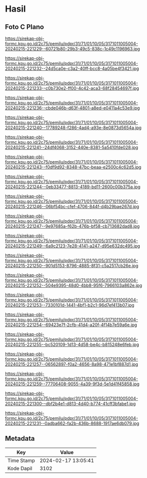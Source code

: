 # Hasil

## Foto C Plano

https://sirekap-obj-formc.kpu.go.id/2c75/pemilu/pdpr/31/71/01/10/05/3171011005004-20240215-221229--60721b80-29b3-49c5-838c-1c49c1196963.jpg

https://sirekap-obj-formc.kpu.go.id/2c75/pemilu/pdpr/31/71/01/10/05/3171011005004-20240215-221232--24d5ca0e-c3a2-40ff-bcc8-4a05be4f3421.jpg

https://sirekap-obj-formc.kpu.go.id/2c75/pemilu/pdpr/31/71/01/10/05/3171011005004-20240215-221233--c0b730e2-ff00-4c42-aca3-68f28454697f.jpg

https://sirekap-obj-formc.kpu.go.id/2c75/pemilu/pdpr/31/71/01/10/05/3171011005004-20240215-221236--cbde046b-d63f-4801-a8ed-e0411a4c53e9.jpg

https://sirekap-obj-formc.kpu.go.id/2c75/pemilu/pdpr/31/71/01/10/05/3171011005004-20240215-221240--17789248-f286-4ad4-a93e-8e0873d5654a.jpg

https://sirekap-obj-formc.kpu.go.id/2c75/pemilu/pdpr/31/71/01/10/05/3171011005004-20240215-221241--24df4068-3152-440e-8381-5a5410fde028.jpg

https://sirekap-obj-formc.kpu.go.id/2c75/pemilu/pdpr/31/71/01/10/05/3171011005004-20240215-221243--f0df9d92-8348-47bc-beaa-e2500c4c62d5.jpg

https://sirekap-obj-formc.kpu.go.id/2c75/pemilu/pdpr/31/71/01/10/05/3171011005004-20240215-221244--0eb33477-8813-4189-bd11-2600c00b375a.jpg

https://sirekap-obj-formc.kpu.go.id/2c75/pemilu/pdpr/31/71/01/10/05/3171011005004-20240215-221246--06bf54bc-cfef-4706-844f-d4b29bae267d.jpg

https://sirekap-obj-formc.kpu.go.id/2c75/pemilu/pdpr/31/71/01/10/05/3171011005004-20240215-221247--9e97685a-f62b-476b-bf58-cb713682dad8.jpg

https://sirekap-obj-formc.kpu.go.id/2c75/pemilu/pdpr/31/71/01/10/05/3171011005004-20240215-221249--6a9c2123-7e28-4141-a247-d95e632dc495.jpg

https://sirekap-obj-formc.kpu.go.id/2c75/pemilu/pdpr/31/71/01/10/05/3171011005004-20240215-221250--901d5153-8796-4885-8f31-c5a2517cb26e.jpg

https://sirekap-obj-formc.kpu.go.id/2c75/pemilu/pdpr/31/71/01/10/05/3171011005004-20240215-221252--504e9395-48d0-4bb8-95f6-7966103a862e.jpg

https://sirekap-obj-formc.kpu.go.id/2c75/pemilu/pdpr/31/71/01/10/05/3171011005004-20240215-221253--7330101d-1441-4bf1-b2c1-96d7ef413b07.jpg

https://sirekap-obj-formc.kpu.go.id/2c75/pemilu/pdpr/31/71/01/10/05/3171011005004-20240215-221254--69423e7f-2cfb-41d4-a20f-4f14b7e59a6e.jpg

https://sirekap-obj-formc.kpu.go.id/2c75/pemilu/pdpr/31/71/01/10/05/3171011005004-20240215-221255--bc520109-1d13-4d58-be4c-b815248e6feb.jpg

https://sirekap-obj-formc.kpu.go.id/2c75/pemilu/pdpr/31/71/01/10/05/3171011005004-20240215-221257--06562897-f0a2-4656-8a98-471e1bf887d1.jpg

https://sirekap-obj-formc.kpu.go.id/2c75/pemilu/pdpr/31/71/01/10/05/3171011005004-20240215-221259--77706408-9055-4a39-9f3d-5e1d41f45858.jpg

https://sirekap-obj-formc.kpu.go.id/2c75/pemilu/pdpr/31/71/01/10/05/3171011005004-20240215-221300--dbf2b4e1-d813-4d40-b774-41cff3bfabe1.jpg

https://sirekap-obj-formc.kpu.go.id/2c75/pemilu/pdpr/31/71/01/10/05/3171011005004-20240215-221231--0adba662-fa2b-436b-8688-1917ae6db079.jpg


## Metadata

| Key        | Value               |
| ---------- | ------------------- |
| Time Stamp | 2024-02-17 13:05:41 |
| Kode Dapil | 3102                |



